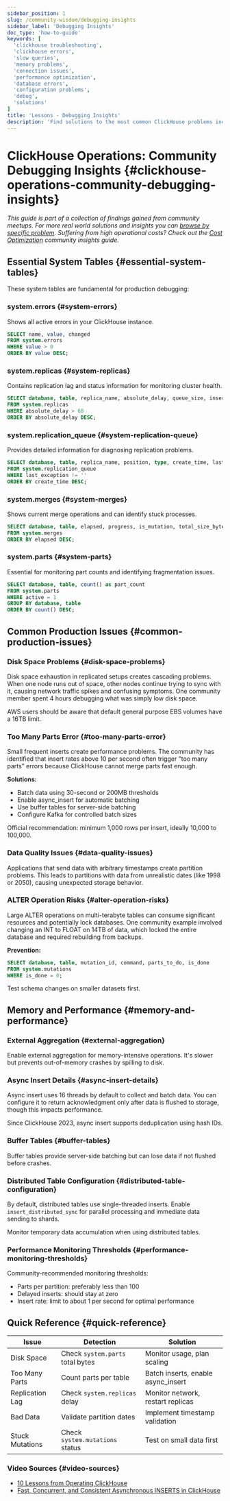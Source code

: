 ```yaml
---
sidebar_position: 1
slug: /community-wisdom/debugging-insights
sidebar_label: 'Debugging Insights'
doc_type: 'how-to-guide'
keywords: [
  'clickhouse troubleshooting',
  'clickhouse errors',
  'slow queries',
  'memory problems', 
  'connection issues',
  'performance optimization',
  'database errors',
  'configuration problems',
  'debug',
  'solutions'
]
title: 'Lessons - Debugging Insights'
description: 'Find solutions to the most common ClickHouse problems including slow queries, memory errors, connection issues, and configuration problems.'
---
```


# ClickHouse Operations: Community Debugging Insights {#clickhouse-operations-community-debugging-insights}
*This guide is part of a collection of findings gained from community meetups. For more real world solutions and insights you can [browse by specific problem](./community-wisdom.md).*
*Suffering from high operational costs? Check out the [Cost Optimization](./cost-optimization.md) community insights guide.*

## Essential System Tables {#essential-system-tables}

These system tables are fundamental for production debugging:

### system.errors {#system-errors}
Shows all active errors in your ClickHouse instance.

```sql
SELECT name, value, changed 
FROM system.errors 
WHERE value > 0 
ORDER BY value DESC;
```

### system.replicas {#system-replicas}
Contains replication lag and status information for monitoring cluster health.

```sql
SELECT database, table, replica_name, absolute_delay, queue_size, inserts_in_queue
FROM system.replicas 
WHERE absolute_delay > 60
ORDER BY absolute_delay DESC;
```

### system.replication_queue {#system-replication-queue}
Provides detailed information for diagnosing replication problems.

```sql
SELECT database, table, replica_name, position, type, create_time, last_exception
FROM system.replication_queue 
WHERE last_exception != ''
ORDER BY create_time DESC;
```

### system.merges {#system-merges}
Shows current merge operations and can identify stuck processes.

```sql
SELECT database, table, elapsed, progress, is_mutation, total_size_bytes_compressed
FROM system.merges 
ORDER BY elapsed DESC;
```

### system.parts {#system-parts}
Essential for monitoring part counts and identifying fragmentation issues.

```sql
SELECT database, table, count() as part_count
FROM system.parts 
WHERE active = 1
GROUP BY database, table
ORDER BY count() DESC;
```

## Common Production Issues {#common-production-issues}

### Disk Space Problems {#disk-space-problems}

Disk space exhaustion in replicated setups creates cascading problems. When one node runs out of space, other nodes continue trying to sync with it, causing network traffic spikes and confusing symptoms. One community member spent 4 hours debugging what was simply low disk space.

AWS users should be aware that default general purpose EBS volumes have a 16TB limit.

### Too Many Parts Error {#too-many-parts-error}

Small frequent inserts create performance problems. The community has identified that insert rates above 10 per second often trigger "too many parts" errors because ClickHouse cannot merge parts fast enough.

**Solutions:**
- Batch data using 30-second or 200MB thresholds
- Enable async_insert for automatic batching  
- Use buffer tables for server-side batching
- Configure Kafka for controlled batch sizes

Official recommendation: minimum 1,000 rows per insert, ideally 10,000 to 100,000.

### Data Quality Issues {#data-quality-issues}

Applications that send data with arbitrary timestamps create partition problems. This leads to partitions with data from unrealistic dates (like 1998 or 2050), causing unexpected storage behavior.

### ALTER Operation Risks {#alter-operation-risks}

Large ALTER operations on multi-terabyte tables can consume significant resources and potentially lock databases. One community example involved changing an INT to FLOAT on 14TB of data, which locked the entire database and required rebuilding from backups.

**Prevention:**
```sql
SELECT database, table, mutation_id, command, parts_to_do, is_done
FROM system.mutations 
WHERE is_done = 0;
```

Test schema changes on smaller datasets first.

## Memory and Performance {#memory-and-performance}

### External Aggregation {#external-aggregation}
Enable external aggregation for memory-intensive operations. It's slower but prevents out-of-memory crashes by spilling to disk.

### Async Insert Details {#async-insert-details}
Async insert uses 16 threads by default to collect and batch data. You can configure it to return acknowledgment only after data is flushed to storage, though this impacts performance.

Since ClickHouse 2023, async insert supports deduplication using hash IDs.

### Buffer Tables {#buffer-tables}
Buffer tables provide server-side batching but can lose data if not flushed before crashes.

### Distributed Table Configuration {#distributed-table-configuration}
By default, distributed tables use single-threaded inserts. Enable `insert_distributed_sync` for parallel processing and immediate data sending to shards.

Monitor temporary data accumulation when using distributed tables.

### Performance Monitoring Thresholds {#performance-monitoring-thresholds}

Community-recommended monitoring thresholds:
- Parts per partition: preferably less than 100
- Delayed inserts: should stay at zero
- Insert rate: limit to about 1 per second for optimal performance

## Quick Reference {#quick-reference}

| Issue | Detection | Solution |
|-------|-----------|----------|
| Disk Space | Check `system.parts` total bytes | Monitor usage, plan scaling |
| Too Many Parts | Count parts per table | Batch inserts, enable async_insert |
| Replication Lag | Check `system.replicas` delay | Monitor network, restart replicas |
| Bad Data | Validate partition dates | Implement timestamp validation |
| Stuck Mutations | Check `system.mutations` status | Test on small data first |

### Video Sources {#video-sources}
- [10 Lessons from Operating ClickHouse](https://www.youtube.com/watch?v=liTgGiTuhJE)
- [Fast, Concurrent, and Consistent Asynchronous INSERTS in ClickHouse](https://www.youtube.com/watch?v=AsMPEfN5QtM)